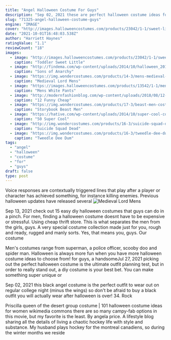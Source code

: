 ```yaml
---
title: "Angel Halloween Costume For Guys"
description: "Sep 02, 2021 these are perfect halloween costume ideas for guys who need to dress up but don't want to go all out. 40. Jon snow. Recreate this costume:  A guardian angel and her devil"
slug: "71325-angel-halloween-costume-guys"
engine: "IMAGE"
cover: "http://images.halloweencostumes.com/products/23042/1-1/sweet-little-angel-3-4.jpg"
date: "2021-10-01T16:48:03.538Z"
author: "Harriett Haynes"
ratingValue: "1.1"
reviewCount: "18"
images:
  - image: "http://images.halloweencostumes.com/products/23042/1-1/sweet-little-angel-3-4.jpg"
    caption: "Toddler Sweet Little"
  - image: "http://findema.com/wp-content/uploads/2014/10/halloween_20146880.jpg"
    caption: "Sons of Anarchy"
  - image: "https://img.wondercostumes.com/products/14-3/mens-medieval-lord-costume.jpg"
    caption: "Medieval Lord Mens"
  - image: "https://images.halloweencostumes.com/products/13542/1-1/mens-white-pants.jpg"
    caption: "Mens White Pants"
  - image: "http://modernfashionblog.com/wp-content/uploads/2018/08/12-Funny-Cheap-Homemade-Halloween-Costume-Ideas-2018-15.jpg"
    caption: "12 Funny Cheap"
  - image: "https://img.wondercostumes.com/products/17-3/beast-men-costume.jpg"
    caption: "Storybook Beast Men"
  - image: "https://hative.com/wp-content/uploads/2014/10/super-cool-costume-ideas/16-old-sweater-sock-monkey-costume.jpg"
    caption: "50 Super Cool"
  - image: "http://img.wondercostumes.com/products/16-3/suicide-squad-dead-shot-men-costume.jpg"
    caption: "Suicide Squad Dead"
  - image: "https://img.wondercostumes.com/products/16-3/tweedle-dee-dum-inflatable-men-costume.jpg"
    caption: "Tweedle Dee Dum"
tags:
  - "angel"
  - "halloween"
  - "costume"
  - "for"
  - "guys"
draft: false
type: post
---
```


Voice responses are contextually triggered lines that play after a player or character has achieved something, for instance killing enemies. Previous halloween updates have released several
![Medieval Lord Mens](https://img.wondercostumes.com/products/14-3/mens-medieval-lord-costume.jpg "Medieval Lord Mens")

Sep 13, 2021 check out 15 easy diy halloween costumes that guys can do in a pinch. For men, finding a halloween costume doesnt have to be expensive or stressful. Using cheap thrift store. This is what separates the men from the girls, guys. A very special costume collection made just for you, rough and ready, rugged and manly sorts. Yes, that means you, guys. Our costume
<!--inArticleAds-->

<!--galleryOne-->

Men's costumes range from superman, a police officer, scooby doo and spider man. Halloween is always more fun when you have more halloween costume ideas to choose from! for guys, a handsomeJul 27, 2021 picking out the perfect halloween costume is the ultimate outfit planning test, but in order to really stand out, a diy costume is your best bet. You can make something super unique or
<!--inArticleAds-->

<!--galleryTwo-->

Sep 02, 2021 this black angel costume is the perfect outfit to wear out on regular college night (minus the wings) so don't be afraid to buy a black outfit you will actually wear after halloween is over! 34. Rock
<!--galleryThree-->

Priscilla queen of the desert group costume | 101 halloween costume ideas for women wikimedia commons there are so many campy-fab options in this movie, but my favorite is the least. By angela price. A lifestyle blog sharing all the details of living a chaotic hockey life with style and substance. My husband plays hockey for the montreal canadiens, so during the winter months we reside